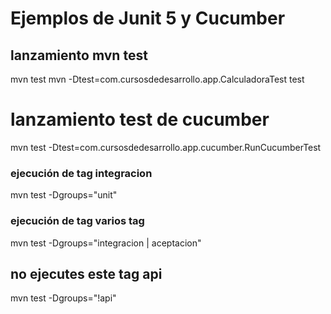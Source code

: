 # Ejemplos de Junit 5 y Cucumber

## lanzamiento mvn test
mvn test
mvn -Dtest=com.cursosdedesarrollo.app.CalculadoraTest test
# lanzamiento test de cucumber
mvn test -Dtest=com.cursosdedesarrollo.app.cucumber.RunCucumberTest

### ejecución de tag integracion
mvn test -Dgroups="unit"
### ejecución de tag varios tag
mvn test -Dgroups="integracion | aceptacion"
## no ejecutes este tag api
mvn test -Dgroups="!api"
